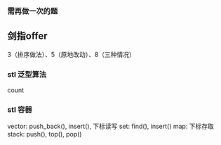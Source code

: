 ### 需再做一次的题
## 剑指offer
3（排序做法）、5（原地改动）、8（三种情况）


### stl 泛型算法
count

### stl 容器
vector: push_back(), insert(), 下标读写
set: find(), insert()
map: 下标存取
stack: push(), top(), pop()